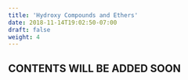 ```yaml
---
title: 'Hydroxy Compounds and Ethers'
date: 2018-11-14T19:02:50-07:00
draft: false
weight: 4
---
```


## CONTENTS WILL BE ADDED SOON